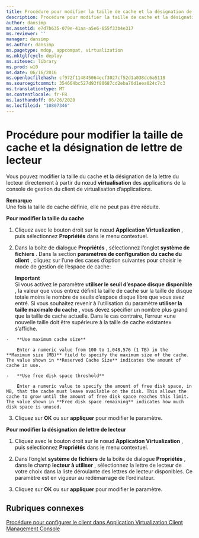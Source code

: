 ```yaml
---
title: Procédure pour modifier la taille de cache et la désignation de lettre de lecteur
description: Procédure pour modifier la taille de cache et la désignation de lettre de lecteur
author: dansimp
ms.assetid: e7d7b635-079e-41aa-a5e6-655f33b4e317
ms.reviewer: ''
manager: dansimp
ms.author: dansimp
ms.pagetype: mdop, appcompat, virtualization
ms.mktglfcycl: deploy
ms.sitesec: library
ms.prod: w10
ms.date: 06/16/2016
ms.openlocfilehash: cf972f114845064ecf3027cf52d1a038dc6a5118
ms.sourcegitcommit: 354664bc527d93f80687cd2eba70d1eea024c7c3
ms.translationtype: MT
ms.contentlocale: fr-FR
ms.lasthandoff: 06/26/2020
ms.locfileid: "10807346"
---
```

# Procédure pour modifier la taille de cache et la désignation de lettre de lecteur


Vous pouvez modifier la taille du cache et la désignation de la lettre du lecteur directement à partir du nœud **virtualisation** des applications de la console de gestion du client de virtualisation d’applications.

**Remarque**  
Une fois la taille de cache définie, elle ne peut pas être réduite.



**Pour modifier la taille du cache**

1.  Cliquez avec le bouton droit sur le nœud **Application Virtualization** , puis sélectionnez **Propriétés** dans le menu contextuel.

2.  Dans la boîte de dialogue **Propriétés** , sélectionnez l’onglet **système de fichiers** . Dans la section **paramètres de configuration du cache du client** , cliquez sur l’une des cases d’option suivantes pour choisir le mode de gestion de l’espace de cache:

    **Important**  
    Si vous activez le paramètre **utiliser le seuil d’espace disque disponible** , la valeur que vous entrez définit la taille de cache sur la taille de disque totale moins le nombre de seuils d’espace disque libre que vous avez entré. Si vous souhaitez revenir à l’utilisation du paramètre **utiliser la taille maximale du cache** , vous devez spécifier un nombre plus grand que la taille de cache actuelle. Dans le cas contraire, l’erreur «une nouvelle taille doit être supérieure à la taille de cache existante» s’affiche.



~~~
-   **Use maximum cache size**

    Enter a numeric value from 100 to 1,048,576 (1 TB) in the **Maximum size (MB)** field to specify the maximum size of the cache. The value shown in **Reserved Cache Size** indicates the amount of cache in use.

-   **Use free disk space threshold**

    Enter a numeric value to specify the amount of free disk space, in MB, that the cache must leave available on the disk. This allows the cache to grow until the amount of free disk space reaches this limit. The value shown in **Free disk space remaining** indicates how much disk space is unused.
~~~

3. Cliquez sur **OK** ou sur **appliquer** pour modifier le paramètre.

**Pour modifier la désignation de lettre de lecteur**

1.  Cliquez avec le bouton droit sur le nœud **Application Virtualization** , puis sélectionnez **Propriétés** dans le menu contextuel.

2.  Dans l’onglet **système de fichiers** de la boîte de dialogue **Propriétés** , dans le champ **lecteur à utiliser** , sélectionnez la lettre de lecteur de votre choix dans la liste déroulante des lettres de lecteur disponibles. Ce paramètre est en vigueur au redémarrage de l’ordinateur.

3.  Cliquez sur **OK** ou sur **appliquer** pour modifier le paramètre.

## Rubriques connexes


[Procédure pour configurer le client dans Application Virtualization Client Management Console](how-to-configure-the-client-in-the-application-virtualization-client-management-console.md)










